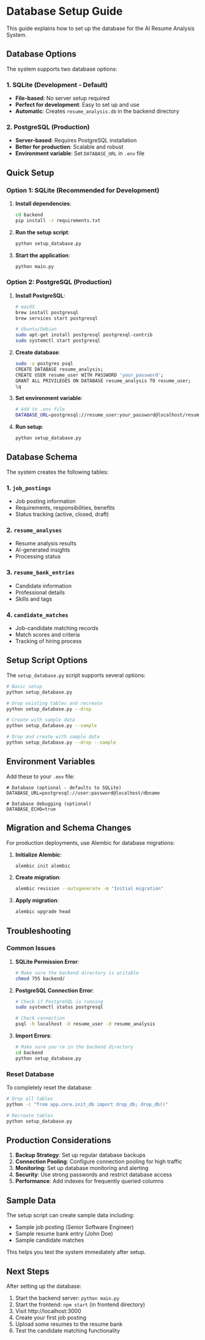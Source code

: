 # Database Setup Guide

This guide explains how to set up the database for the AI Resume Analysis System.

## Database Options

The system supports two database options:

### 1. SQLite (Development - Default)
- **File-based**: No server setup required
- **Perfect for development**: Easy to set up and use
- **Automatic**: Creates `resume_analysis.db` in the backend directory

### 2. PostgreSQL (Production)
- **Server-based**: Requires PostgreSQL installation
- **Better for production**: Scalable and robust
- **Environment variable**: Set `DATABASE_URL` in `.env` file

## Quick Setup

### Option 1: SQLite (Recommended for Development)

1. **Install dependencies**:
   ```bash
   cd backend
   pip install -r requirements.txt
   ```

2. **Run the setup script**:
   ```bash
   python setup_database.py
   ```

3. **Start the application**:
   ```bash
   python main.py
   ```

### Option 2: PostgreSQL (Production)

1. **Install PostgreSQL**:
   ```bash
   # macOS
   brew install postgresql
   brew services start postgresql
   
   # Ubuntu/Debian
   sudo apt-get install postgresql postgresql-contrib
   sudo systemctl start postgresql
   ```

2. **Create database**:
   ```bash
   sudo -u postgres psql
   CREATE DATABASE resume_analysis;
   CREATE USER resume_user WITH PASSWORD 'your_password';
   GRANT ALL PRIVILEGES ON DATABASE resume_analysis TO resume_user;
   \q
   ```

3. **Set environment variable**:
   ```bash
   # Add to .env file
   DATABASE_URL=postgresql://resume_user:your_password@localhost/resume_analysis
   ```

4. **Run setup**:
   ```bash
   python setup_database.py
   ```

## Database Schema

The system creates the following tables:

### 1. `job_postings`
- Job posting information
- Requirements, responsibilities, benefits
- Status tracking (active, closed, draft)

### 2. `resume_analyses`
- Resume analysis results
- AI-generated insights
- Processing status

### 3. `resume_bank_entries`
- Candidate information
- Professional details
- Skills and tags

### 4. `candidate_matches`
- Job-candidate matching records
- Match scores and criteria
- Tracking of hiring process

## Setup Script Options

The `setup_database.py` script supports several options:

```bash
# Basic setup
python setup_database.py

# Drop existing tables and recreate
python setup_database.py --drop

# Create with sample data
python setup_database.py --sample

# Drop and create with sample data
python setup_database.py --drop --sample
```

## Environment Variables

Add these to your `.env` file:

```env
# Database (optional - defaults to SQLite)
DATABASE_URL=postgresql://user:password@localhost/dbname

# Database debugging (optional)
DATABASE_ECHO=true
```

## Migration and Schema Changes

For production deployments, use Alembic for database migrations:

1. **Initialize Alembic**:
   ```bash
   alembic init alembic
   ```

2. **Create migration**:
   ```bash
   alembic revision --autogenerate -m "Initial migration"
   ```

3. **Apply migration**:
   ```bash
   alembic upgrade head
   ```

## Troubleshooting

### Common Issues

1. **SQLite Permission Error**:
   ```bash
   # Make sure the backend directory is writable
   chmod 755 backend/
   ```

2. **PostgreSQL Connection Error**:
   ```bash
   # Check if PostgreSQL is running
   sudo systemctl status postgresql
   
   # Check connection
   psql -h localhost -U resume_user -d resume_analysis
   ```

3. **Import Errors**:
   ```bash
   # Make sure you're in the backend directory
   cd backend
   python setup_database.py
   ```

### Reset Database

To completely reset the database:

```bash
# Drop all tables
python -c "from app.core.init_db import drop_db; drop_db()"

# Recreate tables
python setup_database.py
```

## Production Considerations

1. **Backup Strategy**: Set up regular database backups
2. **Connection Pooling**: Configure connection pooling for high traffic
3. **Monitoring**: Set up database monitoring and alerting
4. **Security**: Use strong passwords and restrict database access
5. **Performance**: Add indexes for frequently queried columns

## Sample Data

The setup script can create sample data including:
- Sample job posting (Senior Software Engineer)
- Sample resume bank entry (John Doe)
- Sample candidate matches

This helps you test the system immediately after setup.

## Next Steps

After setting up the database:

1. Start the backend server: `python main.py`
2. Start the frontend: `npm start` (in frontend directory)
3. Visit http://localhost:3000
4. Create your first job posting
5. Upload some resumes to the resume bank
6. Test the candidate matching functionality 